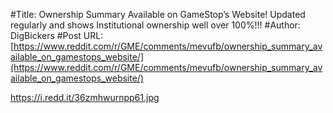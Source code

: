 #Title: Ownership Summary Available on GameStop’s Website! Updated regularly and shows Institutional ownership well over 100%!!!
#Author: DigBickers
#Post URL: [https://www.reddit.com/r/GME/comments/mevufb/ownership_summary_available_on_gamestops_website/](https://www.reddit.com/r/GME/comments/mevufb/ownership_summary_available_on_gamestops_website/)


https://i.redd.it/36zmhwurnpp61.jpg
